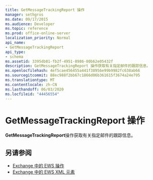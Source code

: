 ```yaml
---
title: GetMessageTrackingReport 操作
manager: sethgros
ms.date: 09/17/2015
ms.audience: Developer
ms.topic: reference
ms.prod: office-online-server
localization_priority: Normal
api_name:
- GetMessageTrackingReport
api_type:
- schema
ms.assetid: 3395db81-fb2f-4951-8986-80b62e05432f
description: GetMessageTrackingReport 操作获取有关指定邮件的跟踪信息。
ms.openlocfilehash: 4ef5cae456455a441f38956e99b9982fc638ab66
ms.sourcegitcommit: 88ec988f2bb67c1866d06b361615f3674a24e795
ms.translationtype: MT
ms.contentlocale: zh-CN
ms.lasthandoff: 06/03/2020
ms.locfileid: "44456554"
---
```

# <a name="getmessagetrackingreport-operation"></a>GetMessageTrackingReport 操作

**GetMessageTrackingReport**操作获取有关指定邮件的跟踪信息。 
  
## <a name="see-also"></a>另请参阅

- [Exchange 中的 EWS 操作](ews-operations-in-exchange.md)
- [Exchange 中的 EWS XML 元素](ews-xml-elements-in-exchange.md)

